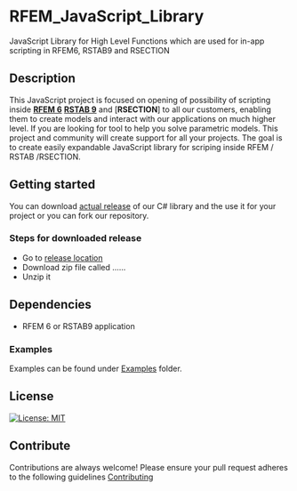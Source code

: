 # RFEM_JavaScript_Library
JavaScript Library for High Level Functions which are used for in-app scripting in RFEM6, RSTAB9 and RSECTION
<!--
![image](https://img.shields.io/badge/COMPATIBILITY-RFEM%206.00-yellow)
[![License: MIT](https://img.shields.io/badge/License-MIT-yellow.svg)](https://opensource.org/licenses/MIT)
[![CodeFactor](https://www.codefactor.io/repository/github/dlubal-software/dlubal_csharp_client/badge)](https://www.codefactor.io/repository/github/dlubal-software/dlubal_csharp_client)
[![codecov](https://codecov.io/gh/jarabroz/Dlubal_CSharp_Client/branch/main/graph/badge.svg?token=wQ4PBPY8XY)](https://codecov.io/gh/jarabroz/Dlubal_CSharp_Client)
-->
## Description

This JavaScript project is focused on opening of possibility of scripting inside [**RFEM 6**](https://www.dlubal.com/en/products/rfem-fea-software/what-is-rfem) [**RSTAB 9**](https://www.dlubal.com/en/products/rstab-beam-structures/what-is-rstab) and [**RSECTION**] to all our customers, enabling them to create models and interact with our applications on much higher level. If you are looking for tool to help you solve parametric models. This project and community will create support for all your projects. The goal is to create easily expandable JavaScript library for scriping inside RFEM / RSTAB /RSECTION.

## Getting started

You can download [actual release](https://github.com/Dlubal-Software/Dlubal_CSharp_Client/releases/latest) of our C# library and the use it for your project or you can fork our repository.

### Steps for downloaded release
* Go to [release location]()
* Download zip file called ......
* Unzip it

<!--### Steps for Visual Studio Code
* Download [dotnet 5.0 sdk](https://dotnet.microsoft.com/download/dotnet/5.0) and install it
* Download [Visual Studio Code](https://code.visualstudio.com/) and install it
* Open Visual Studio Code and install following extensions
    * [C#](https://marketplace.visualstudio.com/items?itemName=ms-dotnettools.csharp) - extension for working with C# in VS Code
    * [Test Explorer UI](https://marketplace.visualstudio.com/items?itemName=hbenl.vscode-test-explorer) - extension for Unit Testing general
    * [.NET Core Test Explorer](https://marketplace.visualstudio.com/items?itemName=hbenl.vscode-test-explorer) - extension for Unit Testing of .Net projects
    * [Code Spell Checker](https://marketplace.visualstudio.com/items?itemName=streetsidesoftware.code-spell-checker) - useful extension for spell checking
    * [GitHub Pull Requests and Issues](https://marketplace.visualstudio.com/items?itemName=GitHub.vscode-pull-request-github) - extension for easy access to the GitHub pull request
    * [GitHub Issues](https://marketplace.visualstudio.com/items?itemName=ms-vscode.github-issues-prs) - extension for easy access to the GitHub issues
    * [Git Lens](https://marketplace.visualstudio.com/items?itemName=eamodio.gitlens) - extension for better work with Source management
* Download [Git](https://git-scm.com/downloads) and install it (needed for better functionality of Git Lens)
* Download [GitHub Desktop](https://desktop.github.com/)
* Clone / fork this repository
* Open Visual Studio Code
* Build library project
* Made your own project or use one from [examples](/examples)
-->

<!-- ## Architecture
![image](https://user-images.githubusercontent.com/37547309/118119185-44a22f00-b3ee-11eb-9d60-3d74a4a96f81.png) -->
<!-- ### Data Structure -->
## Dependencies
* RFEM 6 or RSTAB9 application

### Examples
Examples can be found under [Examples](/examples) folder.
## License
[![License: MIT](https://img.shields.io/badge/License-MIT-yellow.svg)](https://opensource.org/licenses/MIT)

## Contribute
Contributions are always welcome! Please ensure your pull request adheres to the following guidelines [Contributing](/CONTRIBUTING.md)



